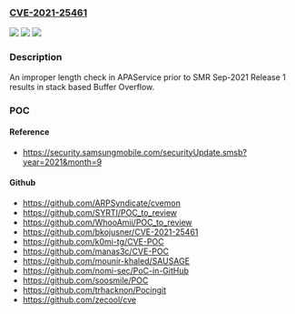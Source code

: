### [CVE-2021-25461](https://cve.mitre.org/cgi-bin/cvename.cgi?name=CVE-2021-25461)
![](https://img.shields.io/static/v1?label=Product&message=Samsung%20Mobile%20Devices%20&color=blue)
![](https://img.shields.io/static/v1?label=Version&message=O(8.1)%3C%20SMR%20Sep-2021%20Release%201%20&color=brighgreen)
![](https://img.shields.io/static/v1?label=Vulnerability&message=CWE-120%3A%20Buffer%20Copy%20without%20Checking%20Size%20of%20Input%20(Classic%20Buffer%20Overflow)&color=brighgreen)

### Description

An improper length check in APAService prior to SMR Sep-2021 Release 1 results in stack based Buffer Overflow.

### POC

#### Reference
- https://security.samsungmobile.com/securityUpdate.smsb?year=2021&month=9

#### Github
- https://github.com/ARPSyndicate/cvemon
- https://github.com/SYRTI/POC_to_review
- https://github.com/WhooAmii/POC_to_review
- https://github.com/bkojusner/CVE-2021-25461
- https://github.com/k0mi-tg/CVE-POC
- https://github.com/manas3c/CVE-POC
- https://github.com/mounir-khaled/SAUSAGE
- https://github.com/nomi-sec/PoC-in-GitHub
- https://github.com/soosmile/POC
- https://github.com/trhacknon/Pocingit
- https://github.com/zecool/cve

